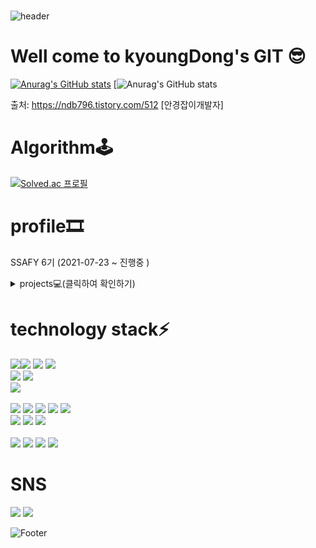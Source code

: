 #
![header](https://capsule-render.vercel.app/api?type=waving&color=87ceeb&height=100&section=header)
# Well come to kyoungDong's GIT 😎
<!-- dark, radical, merko, gruvbox, tokyonight, onedark, cobalt, synthwave, highcontrast, dracula -->
[![Anurag's GitHub stats](https://github-readme-stats.vercel.app/api?username=kyoungDongDD&show_icons=true&theme=highcontrast)](https://github.com/kyoungDongDD/github-readme-stats)
[![Anurag's GitHub stats](github-readme-stats.vercel.app/api/top-langs/?username=kyoungDongDD&langs_count=5&theme=highcontrast)

출처: https://ndb796.tistory.com/512 [안경잡이개발자]
# Algorithm🕹
[![Solved.ac
프로필](http://mazassumnida.wtf/api/v2/generate_badge?boj=rlarudehd32)](https://solved.ac/rlarudehd32?username=anuraghazra&show_icons=true&theme=radical)
# profile🎞
SSAFY 6기 (2021-07-23 ~ 진행중 )
<details>
  <summary>projects💻(클릭하여 확인하기)</summary>
<div markdown="1">

## 화상 경매 시스템 VIBID💎 <br>
### webRTC 와 openVidu를 활용한 온라인 화상 경매 서비스 구현!! 

###
#### VIBID NOTION
[<img src="https://img.shields.io/badge/Notion-000000?style=flat-square&logo=Notion&logoColor=white"/>](https://www.notion.so/f96317cad24542fe93c5b68b76fe1ce0)
</a>
<br>
#### VIBID GIT
[<img src="https://img.shields.io/badge/GitHub-181717?style=flat-square&logo=GitHub&logoColor=white"/>](https://github.com/kyoungDongDD/SSAFY-VIBID)
<br>
</div>
  <div markdown="2">
  
## 싸썹(SSACCP) 인증마크🎇 
### 블록체인 기술을 접목시킨 SSAFY 만의 인증마크 부여서비스
###
#### SSACCP NOTION
[<img src="https://img.shields.io/badge/Notion-000000?style=flat-square&logo=Notion&logoColor=white"/>](https://www.notion.so/f96317cad24542fe93c5b68b76fe1ce0)
</a>
<br>
#### SSACCP GIT
[<img src="https://img.shields.io/badge/GitHub-181717?style=flat-square&logo=GitHub&logoColor=white"/>](https://github.com/kyoungDongDD/SSAFY-VIBID)
<br>
</div>
</details>

# technology stack⚡
<img src="https://img.shields.io/badge/Java-007396?style=flat-square&logo=Java&logoColor=white"/><img src="https://img.shields.io/badge/Spring-6DB33F?style=flat-square&logo=Spring&logoColor=white"/> <img src="https://img.shields.io/badge/Spring Boot-6DB33F?style=flat-square&logo=Spring Boot&logoColor=white"/> <img src="https://img.shields.io/badge/JPA Hibernate-59666C?style=flat-square&logo=Hibernate&logoColor=white"/>
<br>
<img src="https://img.shields.io/badge/Apache Maven-C71A36?style=flat-square&logo=Apache Maven&logoColor=white"/>
<img src="https://img.shields.io/badge/Gradle-02303A?style=flat-square&logo=Gradle&logoColor=white"/>
<br>
<img src="https://img.shields.io/badge/MySQL-4479A1?style=flat-square&logo=MySQL&logoColor=white"/>
<br>
<br>
<img src="https://img.shields.io/badge/Postman-FF6C37?style=flat-square&logo=Postman&logoColor=white"/>
<img src="https://img.shields.io/badge/Amazon AWS-232F3E?style=flat-square&logo=Amazon AWS&logoColor=white"/>
<img src="https://img.shields.io/badge/NGINX-009639?style=flat-square&logo=NGINX&logoColor=white"/>
<img src="https://img.shields.io/badge/Jenkins-D24939?style=flat-square&logo=Jenkins&logoColor=white"/>
<img src="https://img.shields.io/badge/Docker-2496ED?style=flat-square&logo=Docker&logoColor=white"/>
<br>
<img src="https://img.shields.io/badge/GitHub-181717?style=flat-square&logo=GitHub&logoColor=white"/>
<img src="https://img.shields.io/badge/GitLab-FCA121?style=flat-square&logo=GitLab&logoColor=white"/>
<img src="https://img.shields.io/badge/Jira Software-0052CC?style=flat-square&logo=Jira Software&logoColor=white"/><br>
<br>
<img src="https://img.shields.io/badge/JavaScript-F7DF1E?style=flat-square&logo=JavaScript&logoColor=white"/>
<img src="https://img.shields.io/badge/HTML5-E34F26?style=flat-square&logo=HTML5&logoColor=white"/>
<img src="https://img.shields.io/badge/CSS3-1572B6?style=flat-square&logo=CSS3&logoColor=white"/>
<img src="https://img.shields.io/badge/Vue.js-4FC08D?style=flat-square&logo=Vue.js&logoColor=white"/>
<br>

# SNS
[<img src="https://img.shields.io/badge/Notion-000000?style=flat-square&logo=Notion&logoColor=white"/>](https://www.notion.so/f96317cad24542fe93c5b68b76fe1ce0)
[<img src="https://img.shields.io/badge/Instagram-E4405F?style=flat-square&logo=Instagram&logoColor=white"/>](https://www.instagram.com/kyoum_d/)


![Footer](https://capsule-render.vercel.app/api?type=waving&color=87ceeb&height=100&section=footer)

<!--
**kyoungDongDD/kyoungDongDD** is a ✨ _special_ ✨ repository because its `README.md` (this file) appears on your GitHub profile.

Here are some ideas to get you started:

- 🔭 I’m currently working on ...
- 🌱 I’m currently learning ...
- 👯 I’m looking to collaborate on ...
- 🤔 I’m looking for help with ...
- 💬 Ask me about ...
- 📫 How to reach me: ...
- 😄 Pronouns: ...
- ⚡ Fun fact: ...
-->
